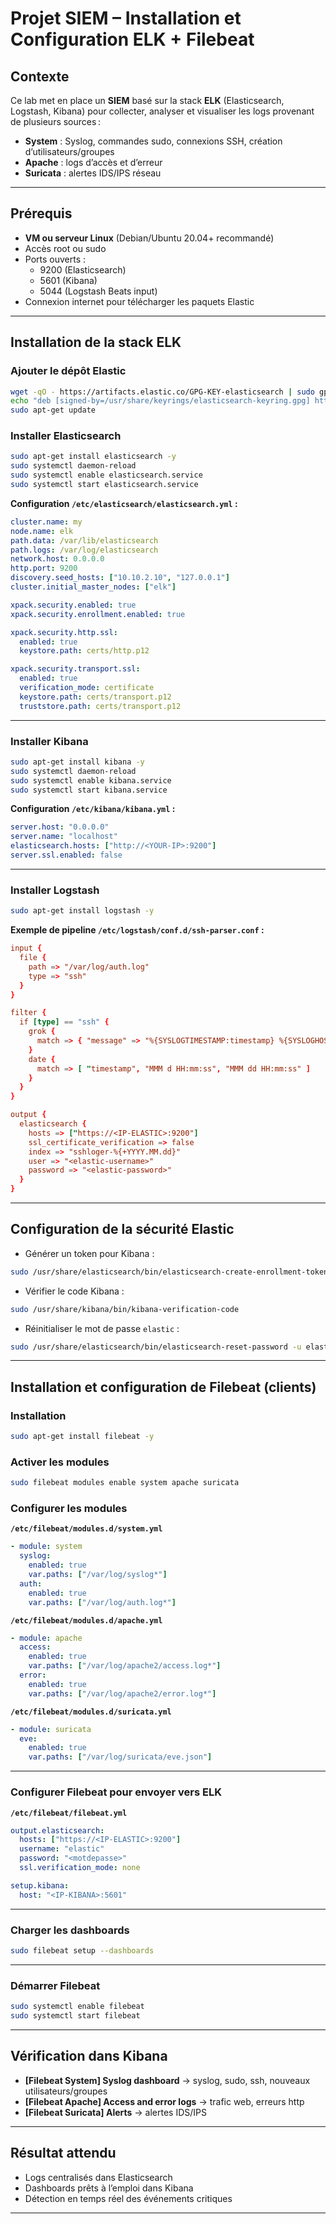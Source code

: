 # Projet SIEM – Installation et Configuration ELK + Filebeat

## Contexte

Ce lab met en place un **SIEM** basé sur la stack **ELK** (Elasticsearch, Logstash, Kibana) pour collecter, analyser et visualiser les logs provenant de plusieurs sources :

- **System** : Syslog, commandes sudo, connexions SSH, création d’utilisateurs/groupes
- **Apache** : logs d’accès et d’erreur
- **Suricata** : alertes IDS/IPS réseau

---

## Prérequis

- **VM ou serveur Linux** (Debian/Ubuntu 20.04+ recommandé)
- Accès root ou sudo
- Ports ouverts :
  - 9200 (Elasticsearch)
  - 5601 (Kibana)
  - 5044 (Logstash Beats input)
- Connexion internet pour télécharger les paquets Elastic

---

## Installation de la stack ELK

### Ajouter le dépôt Elastic
```bash
wget -qO - https://artifacts.elastic.co/GPG-KEY-elasticsearch | sudo gpg --dearmor -o /usr/share/keyrings/elasticsearch-keyring.gpg
echo "deb [signed-by=/usr/share/keyrings/elasticsearch-keyring.gpg] https://artifacts.elastic.co/packages/8.x/apt stable main" | sudo tee /etc/apt/sources.list.d/elastic-8.x.list
sudo apt-get update
```

### Installer Elasticsearch
```bash
sudo apt-get install elasticsearch -y
sudo systemctl daemon-reload
sudo systemctl enable elasticsearch.service
sudo systemctl start elasticsearch.service
```

**Configuration `/etc/elasticsearch/elasticsearch.yml` :**
```yaml
cluster.name: my
node.name: elk
path.data: /var/lib/elasticsearch
path.logs: /var/log/elasticsearch
network.host: 0.0.0.0
http.port: 9200
discovery.seed_hosts: ["10.10.2.10", "127.0.0.1"]  
cluster.initial_master_nodes: ["elk"]

xpack.security.enabled: true
xpack.security.enrollment.enabled: true

xpack.security.http.ssl:
  enabled: true
  keystore.path: certs/http.p12

xpack.security.transport.ssl:
  enabled: true
  verification_mode: certificate
  keystore.path: certs/transport.p12
  truststore.path: certs/transport.p12
```

---

### Installer Kibana
```bash
sudo apt-get install kibana -y
sudo systemctl daemon-reload
sudo systemctl enable kibana.service
sudo systemctl start kibana.service
```

**Configuration `/etc/kibana/kibana.yml` :**
```yaml
server.host: "0.0.0.0"
server.name: "localhost"
elasticsearch.hosts: ["http://<YOUR-IP>:9200"]
server.ssl.enabled: false
```

---

### Installer Logstash
```bash
sudo apt-get install logstash -y
```

**Exemple de pipeline `/etc/logstash/conf.d/ssh-parser.conf` :**
```conf
input {
  file {
    path => "/var/log/auth.log"
    type => "ssh"
  }
}

filter {
  if [type] == "ssh" {
    grok {
      match => { "message" => "%{SYSLOGTIMESTAMP:timestamp} %{SYSLOGHOST:hostname} sshd(?:\[%{POSINT:pid}\])?: %{DATA:auth_message}" }
    }
    date {
      match => [ "timestamp", "MMM d HH:mm:ss", "MMM dd HH:mm:ss" ]
    }
  }
}

output {
  elasticsearch {
    hosts => ["https://<IP-ELASTIC>:9200"]
    ssl_certificate_verification => false
    index => "sshloger-%{+YYYY.MM.dd}"
    user => "<elastic-username>"
    password => "<elastic-password>"
  }
}
```

---

##  Configuration de la sécurité Elastic

- Générer un token pour Kibana :
```bash
sudo /usr/share/elasticsearch/bin/elasticsearch-create-enrollment-token -s kibana
```

- Vérifier le code Kibana :
```bash
sudo /usr/share/kibana/bin/kibana-verification-code
```

- Réinitialiser le mot de passe `elastic` :
```bash
sudo /usr/share/elasticsearch/bin/elasticsearch-reset-password -u elastic -a
```

---

##  Installation et configuration de Filebeat (clients)

### Installation
```bash
sudo apt-get install filebeat -y
```

### Activer les modules
```bash
sudo filebeat modules enable system apache suricata
```

### Configurer les modules

**`/etc/filebeat/modules.d/system.yml`**
```yaml
- module: system
  syslog:
    enabled: true
    var.paths: ["/var/log/syslog*"]
  auth:
    enabled: true
    var.paths: ["/var/log/auth.log*"]
```

**`/etc/filebeat/modules.d/apache.yml`**
```yaml
- module: apache
  access:
    enabled: true
    var.paths: ["/var/log/apache2/access.log*"]
  error:
    enabled: true
    var.paths: ["/var/log/apache2/error.log*"]
```

**`/etc/filebeat/modules.d/suricata.yml`**
```yaml
- module: suricata
  eve:
    enabled: true
    var.paths: ["/var/log/suricata/eve.json"]
```

---

### Configurer Filebeat pour envoyer vers ELK

**`/etc/filebeat/filebeat.yml`**
```yaml
output.elasticsearch:
  hosts: ["https://<IP-ELASTIC>:9200"]
  username: "elastic"
  password: "<motdepasse>"
  ssl.verification_mode: none

setup.kibana:
  host: "<IP-KIBANA>:5601"
```

---

### Charger les dashboards
```bash
sudo filebeat setup --dashboards
```

---

### Démarrer Filebeat
```bash
sudo systemctl enable filebeat
sudo systemctl start filebeat
```

---

##  Vérification dans Kibana

- **[Filebeat System] Syslog dashboard** → syslog, sudo, ssh, nouveaux utilisateurs/groupes
- **[Filebeat Apache] Access and error logs** → trafic web, erreurs http
- **[Filebeat Suricata] Alerts** → alertes IDS/IPS

---

##  Résultat attendu

- Logs centralisés dans Elasticsearch
- Dashboards prêts à l’emploi dans Kibana
- Détection en temps réel des événements critiques

---
